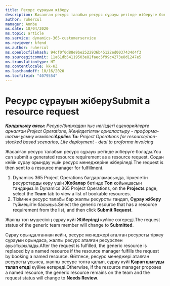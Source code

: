 ```yaml
---
title: Ресурс сұрауын жіберу
description: Жасалған ресурс талабын ресурс сұрауы ретінде жіберуге болады. Содан кейін сұрау орындау үшін ресурс менеджеріне жіберіледі.
author: ruhercul
manager: Annbe
ms.date: 10/04/2020
ms.topic: article
ms.service: dynamics-365-customerservice
ms.reviewer: kfend
ms.author: ruhercul
ms.openlocfilehash: 94cf0f0d88e9be2522936b45122ed0037434d4f3
ms.sourcegitcommit: 11a61db54119503e82faec5f99c4273e8d1247e5
ms.translationtype: HT
ms.contentlocale: kk-KZ
ms.lasthandoff: 10/16/2020
ms.locfileid: "4079554"
---
```

# <a name="submit-a-resource-request"></a><span data-ttu-id="eee79-104">Ресурс сұрауын жіберу</span><span class="sxs-lookup"><span data-stu-id="eee79-104">Submit a resource request</span></span>

<span data-ttu-id="eee79-105">_**Қолданылу аясы:** Ресурс/биржадан тыс негіздегі сценарийлерге арналған Project Operations, Жеңілдетілген орналастыру - проформа-шотын ұсыну мәмілесі_</span><span class="sxs-lookup"><span data-stu-id="eee79-105">_**Applies To:** Project Operations for resource/non-stocked based scenarios, Lite deployment - deal to proforma invoicing_</span></span>

<span data-ttu-id="eee79-106">Жасалған ресурс талабын ресурс сұрауы ретінде жіберуге болады.</span><span class="sxs-lookup"><span data-stu-id="eee79-106">You can submit a generated resource requirement as a resource request.</span></span> <span data-ttu-id="eee79-107">Содан кейін сұрау орындау үшін ресурс менеджеріне жіберіледі.</span><span class="sxs-lookup"><span data-stu-id="eee79-107">The request is then sent to a resource manager for fulfillment.</span></span>

1. <span data-ttu-id="eee79-108">Dynamics 365 Project Operations бағдарламасында, тіркелетін ресурстарды көру үшін **Жобалар** бетінде **Топ** қойыншасын таңдаңыз.</span><span class="sxs-lookup"><span data-stu-id="eee79-108">In Dynamics 365 Project Operations, on the **Projects** page, select the **Team** tab to view a list of bookable resources.</span></span> 
2. <span data-ttu-id="eee79-109">Тізімнен ресурс талабы бар жалпы ресурсты таңдап, **Сұрау жіберу** түймешігін басыңыз.</span><span class="sxs-lookup"><span data-stu-id="eee79-109">Select the generic resource that has a resource requirement from the list, and then click **Submit Request**.</span></span>

<span data-ttu-id="eee79-110">Жалпы топ мүшесінің сұрау күйі **Жіберілді** күйіне өзгереді.</span><span class="sxs-lookup"><span data-stu-id="eee79-110">The request status of the generic team member will change to **Submitted**.</span></span>

<span data-ttu-id="eee79-111">Сұрау орындалғаннан кейін, ресурс менеджері аталған ресурсты тіркеу сұрауын орындаса, жалпы ресурс аталған ресурспен ауыстырылады.</span><span class="sxs-lookup"><span data-stu-id="eee79-111">After the request is fulfilled, the generic resource is replaced by a named resource if the resource manager fulfills the request by booking a named resource.</span></span> <span data-ttu-id="eee79-112">Әйтпесе, ресурс менеджері аталған ресурсты ұсынса, жалпы ресурс топта қалып, сұрау күйі **Қарап шығуды талап етеді** күйіне өзгереді.</span><span class="sxs-lookup"><span data-stu-id="eee79-112">Otherwise, if the resource manager proposes a named resource, the generic resource remains on the team and the request status will change to **Needs Review**.</span></span>
